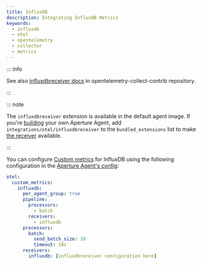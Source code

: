 ```yaml
---
title: InfluxDB
description: Integrating InfluxDB Metrics
keywords:
  - influxdb
  - otel
  - opentelemetry
  - collector
  - metrics
---
```


::: info

See also [influxdbreceiver docs][receiver] in opentelemetry-collect-contrib
repository.

:::

::: note

The `influxdbreceiver` extension is available in the default agent image. If
you're [building][build] your own Aperture Agent, add
`integrations/otel/influxdbreceiver` to the `bundled_extensions` list to make
[the receiver][receiver] available.

:::

You can configure [Custom metrics][custom-metrics] for InfluxDB using the
following configuration in the [Aperture Agent's config][agent-config]:

```yaml
otel:
  custom_metrics:
    influxdb:
      per_agent_group: true
      pipeline:
        processors:
          - batch
        receivers:
          - influxdb
      processors:
        batch:
          send_batch_size: 10
          timeout: 10s
      receivers:
        influxdb: [influxdbreceiver configuration here]
```

[build]: /reference/aperturectl/build/agent/agent.md
[receiver]:
  https://github.com/open-telemetry/opentelemetry-collector-contrib/tree/main/receiver/influxdbreceiver
[custom-metrics]: /reference/configuration/agent.md#custom-metrics-config
[agent-config]: /reference/configuration/agent.md#agent-o-t-e-l-config

